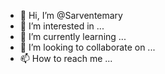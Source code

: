 - 👋 Hi, I’m @Sarventemary
- 👀 I’m interested in ...
- 🌱 I’m currently learning ...
- 💞️ I’m looking to collaborate on ...
- 📫 How to reach me ...

<!---
Sarventemary/Sarventemary is a ✨ special ✨ repository because its `README.md` (this file) appears on your GitHub profile.
You can click the Preview link to take a look at your changes.
--->
